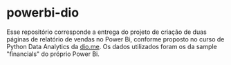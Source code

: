 # powerbi-dio

Esse repositório corresponde a entrega do projeto de criação de duas páginas de relatório de vendas no Power Bi, conforme proposto no curso de Python Data Analytics da [dio.me](https://www.dio.me/). Os dados utilizados foram os da sample "financials" do próprio Power Bi.

